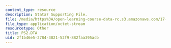 ```yaml
---
content_type: resource
description: Stata? Supporting File.
file: /media/https%3A/open-learning-course-data-rc.s3.amazonaws.com/17-872-quantitative-research-in-political-science-and-public-policy-spring-2004/2f1b46e52784382152f9882faa395acb_PS2.DTA
file_type: application/octet-stream
resourcetype: Other
title: PS2.DTA
uid: 2f1b46e5-2784-3821-52f9-882faa395acb
---
```

